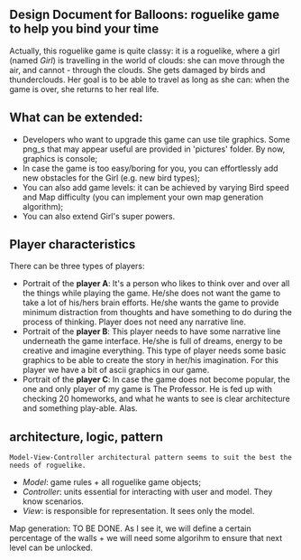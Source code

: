 ## Design Document for Balloons: roguelike game to help you bind your time

Actually, this roguelike game is quite classy: it is a roguelike, where a girl (named *Girl*) is travelling in the world of clouds: she can move through the air, and cannot - through the clouds. She gets damaged by birds and thunderclouds. Her goal is to be able to travel as long as she can: when the game is over, she returns to her real life.

## What can be extended: 

- Developers who want to upgrade this game can use tile graphics. Some png_s that may appear useful are provided in 'pictures' folder. By now, graphics is console;
- In case the game is too easy/boring for you, you can effortlessly add new obstacles for the Girl (e.g. new bird types);
- You can also add game levels: it can be achieved by varying Bird speed and Map difficulty (you can implement your own map generation algorithm);
- You can also extend Girl's super powers.

## Player characteristics

There can be three types of players:
- Portrait of the **player A**:
	It's a person who likes to think over and over all the things while playing the game. He/she does not want the game to take a lot of his/hers brain efforts. He/she wants the game to provide minimum distraction from thoughts and have something to do during the process of thinking. Player does not need any narrative line.
- Portrait of the **player B**:
	This player needs to have some narrative line underneath the game interface. He/she is full of dreams, energy to be creative and imagine everything. This type of player needs some basic graphics to be able to create the story in her/his imagination. For this player we have a bit of ascii graphics in our game.
- Portrait of the **player C**: 
	In case the game does not become popular, the one and only player of my game is The Professor. He is fed up with checking 20 homeworks, and what he wants to see is clear architecture and something play-able. Alas.

## architecture, logic, pattern

	Model-View-Controller architectural pattern seems to suit the best the needs of roguelike.
   - *Model*: game rules + all roguelike game objects;
   - *Controller*: units essential for interacting with user and model. They know scenarios.
   - *View*: is responsible for representation. It sees only the model. 

Map generation: TO BE DONE. As I see it, we will define a certain percentage of the walls + we will need some algorihm to ensure that next level can be unlocked. 

